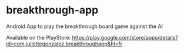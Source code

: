 # breakthrough-app
Android App to play the breakthrough board game against the AI

Available on the PlayStore:
https://play.google.com/store/apps/details?id=com.juliettegonzalez.breakthroughapp&hl=fr

